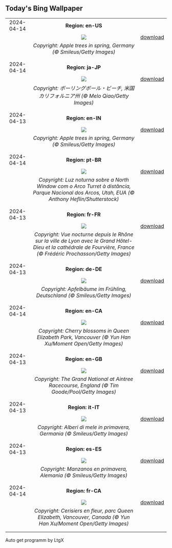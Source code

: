 ## Today's Bing Wallpaper
|      |      |      |
| :----: | :----: | :----: |
|2024-04-14|**Region: en-US**||
||![](https://www.bing.com/th?id=OHR.SpringApple_EN-US3148648329_UHD.jpg&pid=hp&w=1152&h=648&rs=1&c=4)| [download](https://www.bing.com/th?id=OHR.SpringApple_EN-US3148648329_UHD.jpg)|
||*Copyright: Apple trees in spring, Germany (© Smileus/Getty Images)*
||
|||
|2024-04-14|**Region: ja-JP**||
||![](https://www.bing.com/th?id=OHR.BowlingBallCali_JA-JP1174732417_UHD.jpg&pid=hp&w=1152&h=648&rs=1&c=4)| [download](https://www.bing.com/th?id=OHR.BowlingBallCali_JA-JP1174732417_UHD.jpg)|
||*Copyright: ボーリングボール・ビーチ, 米国 カリフォルニア州 (© Melo Qiao/Getty Images)*
||
|||
|2024-04-13|**Region: en-IN**||
||![](https://www.bing.com/th?id=OHR.SpringApple_EN-IN6919337165_UHD.jpg&pid=hp&w=1152&h=648&rs=1&c=4)| [download](https://www.bing.com/th?id=OHR.SpringApple_EN-IN6919337165_UHD.jpg)|
||*Copyright: Apple trees in spring, Germany (© Smileus/Getty Images)*
||
|||
|2024-04-14|**Region: pt-BR**||
||![](https://www.bing.com/th?id=OHR.SunsetArchesNP_PT-BR6301905431_UHD.jpg&pid=hp&w=1152&h=648&rs=1&c=4)| [download](https://www.bing.com/th?id=OHR.SunsetArchesNP_PT-BR6301905431_UHD.jpg)|
||*Copyright: Luz noturna sobre a North Window com o Arco Turret à distância, Parque Nacional dos Arcos, Utah, EUA (© Anthony Heflin/Shutterstock)*
||
|||
|2024-04-13|**Region: fr-FR**||
||![](https://www.bing.com/th?id=OHR.LyonGastronomy_FR-FR6987706290_UHD.jpg&pid=hp&w=1152&h=648&rs=1&c=4)| [download](https://www.bing.com/th?id=OHR.LyonGastronomy_FR-FR6987706290_UHD.jpg)|
||*Copyright: Vue nocturne depuis le Rhône sur la ville de Lyon avec le Grand Hôtel-Dieu et la cathédrale de Fourvière, France (© Frédéric Prochasson/Getty Images)*
||
|||
|2024-04-13|**Region: de-DE**||
||![](https://www.bing.com/th?id=OHR.SpringApple_DE-DE5480839920_UHD.jpg&pid=hp&w=1152&h=648&rs=1&c=4)| [download](https://www.bing.com/th?id=OHR.SpringApple_DE-DE5480839920_UHD.jpg)|
||*Copyright: Apfelbäume im Frühling, Deutschland (© Smileus/Getty Images)*
||
|||
|2024-04-14|**Region: en-CA**||
||![](https://www.bing.com/th?id=OHR.SakuraDaysJapanFair_EN-CA3687472576_UHD.jpg&pid=hp&w=1152&h=648&rs=1&c=4)| [download](https://www.bing.com/th?id=OHR.SakuraDaysJapanFair_EN-CA3687472576_UHD.jpg)|
||*Copyright: Cherry blossoms in Queen Elizabeth Park, Vancouver (© Yun Han Xu/Moment Open/Getty Images)*
||
|||
|2024-04-13|**Region: en-GB**||
||![](https://www.bing.com/th?id=OHR.GrandNationalDayUK_EN-GB7349486395_UHD.jpg&pid=hp&w=1152&h=648&rs=1&c=4)| [download](https://www.bing.com/th?id=OHR.GrandNationalDayUK_EN-GB7349486395_UHD.jpg)|
||*Copyright: The Grand National at Aintree Racecourse, England (© Tim Goode/Pool/Getty Images)*
||
|||
|2024-04-13|**Region: it-IT**||
||![](https://www.bing.com/th?id=OHR.SpringApple_IT-IT3617593822_UHD.jpg&pid=hp&w=1152&h=648&rs=1&c=4)| [download](https://www.bing.com/th?id=OHR.SpringApple_IT-IT3617593822_UHD.jpg)|
||*Copyright: Alberi di mele in primavera, Germania (© Smileus/Getty Images)*
||
|||
|2024-04-13|**Region: es-ES**||
||![](https://www.bing.com/th?id=OHR.SpringApple_ES-ES7671231855_UHD.jpg&pid=hp&w=1152&h=648&rs=1&c=4)| [download](https://www.bing.com/th?id=OHR.SpringApple_ES-ES7671231855_UHD.jpg)|
||*Copyright: Manzanos en primavera, Alemania (© Smileus/Getty Images)*
||
|||
|2024-04-14|**Region: fr-CA**||
||![](https://www.bing.com/th?id=OHR.SakuraDaysJapanFair_FR-CA3620667456_UHD.jpg&pid=hp&w=1152&h=648&rs=1&c=4)| [download](https://www.bing.com/th?id=OHR.SakuraDaysJapanFair_FR-CA3620667456_UHD.jpg)|
||*Copyright: Cerisiers en fleur, parc Queen Elizabeth, Vancouver, Canada (© Yun Han Xu/Moment Open/Getty Images)*
||
|||

Auto get programm by LtgX
